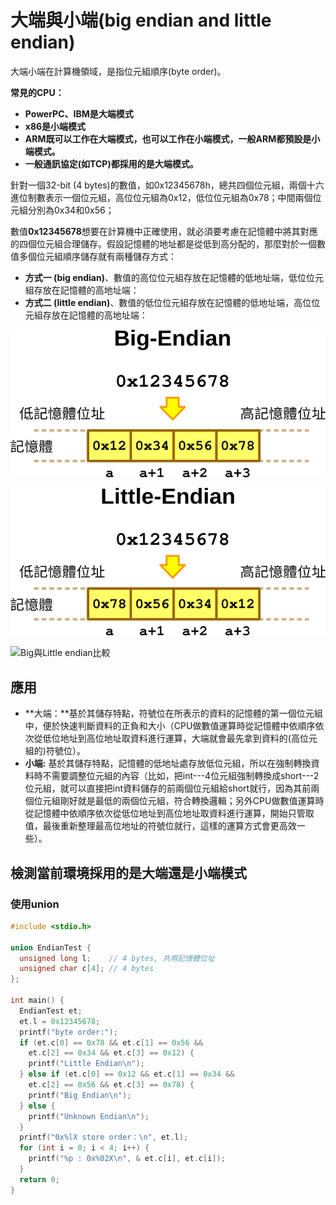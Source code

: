 # 大端與小端(big endian and little endian)

大端小端在計算機領域，是指位元組順序(byte order)。

**常見的CPU：**

* **PowerPC、IBM是大端模式**
* **x86是小端模式**
* **ARM既可以工作在大端模式，也可以工作在小端模式，一般ARM都預設是小端模式。**
* **一般通訊協定(如TCP)都採用的是大端模式。**

針對一個32-bit (4 bytes)的數值，如0x12345678h，總共四個位元組，兩個十六進位制數表示一個位元組，高位位元組為0x12，低位位元組為0x78；中間兩個位元組分別為0x34和0x56；

&#x20;數值**0x12345678**想要在計算機中正確使用，就必須要考慮在記憶體中將其對應的四個位元組合理儲存。假設記憶體的地址都是從低到高分配的，那麼對於一個數值多個位元組順序儲存就有兩種儲存方式：

* &#x20;**方式一 (big endian)**、數值的高位位元組存放在記憶體的低地址端，低位位元組存放在記憶體的高地址端：
* **方式二 (little endian)**、數值的低位位元組存放在記憶體的低地址端，高位位元組存放在記憶體的高地址端：

![Big endian範例(高位放LSB)](../.gitbook/assets/big-endian.png)

![Little endian範例(高位放MSB)](../.gitbook/assets/little-endian.png)

![Big與Little endian比較](../.gitbook/assets/byte\_order.png)

## 應用

* **大端：**基於其儲存特點，符號位在所表示的資料的記憶體的第一個位元組中，便於快速判斷資料的正負和大小（CPU做數值運算時從記憶體中依順序依次從低位地址到高位地址取資料進行運算，大端就會最先拿到資料的(高位元組的)符號位）。
* &#x20;**小端:** 基於其儲存特點，記憶體的低地址處存放低位元組，所以在強制轉換資料時不需要調整位元組的內容（比如，把int---4位元組強制轉換成short---2位元組，就可以直接把int資料儲存的前兩個位元組給short就行，因為其前兩個位元組剛好就是最低的兩個位元組，符合轉換邏輯；另外CPU做數值運算時從記憶體中依順序依次從低位地址到高位地址取資料進行運算，開始只管取值，最後重新整理最高位地址的符號位就行，這樣的運算方式會更高效一些）。

## &#x20;**檢測當前環境採用的是大端還是小端模式**

### **使用union**

```c
#include <stdio.h>

union EndianTest {
  unsigned long l;    // 4 bytes, 共用記憶體位址
  unsigned char c[4]; // 4 bytes
};

int main() {
  EndianTest et;
  et.l = 0x12345678;
  printf("byte order:");
  if (et.c[0] == 0x78 && et.c[1] == 0x56 &&
    et.c[2] == 0x34 && et.c[3] == 0x12) {
    printf("Little Endian\n");
  } else if (et.c[0] == 0x12 && et.c[1] == 0x34 &&
    et.c[2] == 0x56 && et.c[3] == 0x78) {
    printf("Big Endian\n");
  } else {
    printf("Unknown Endian\n");
  }
  printf("0x%lX store order：\n", et.l);
  for (int i = 0; i < 4; i++) {
    printf("%p : 0x%02X\n", & et.c[i], et.c[i]);
  }
  return 0;
}
```



